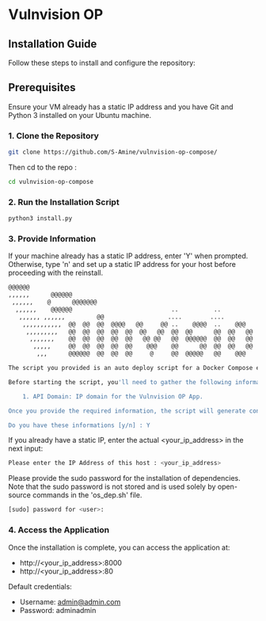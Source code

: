 # Vulnvision OP

## Installation Guide

Follow these steps to install and configure the repository:

## Prerequisites

Ensure your VM already has a static IP address and you have Git and Python 3 installed on your Ubuntu machine.

### 1. Clone the Repository

```bash
git clone https://github.com/S-Amine/vulnvision-op-compose/
```

Then cd to the repo :

```bash
cd vulnvision-op-compose
```
### 2. Run the Installation Script

```bash
python3 install.py
```

### 3. Provide Information

If your machine already has a static IP address, enter 'Y' when prompted. Otherwise, type 'n' and set up a static IP address for your host before proceeding with the reinstall.

```bash
@@@@@@
,,,,,,      @@@@@@
 ,,,,,,    @      @@@@@@@
  ,,,,,,    @@@@@@                            ..          ..
   ,,,,,, ,,,,,,         @@                  ....        ....
    ,,,,,,,,,,,  @@  @@  @@  @@@@   @@     @@ ..    @@@@  ..    @@@    @@@@
     ,,,,,,,,,   @@  @@  @@  @@  @@  @@   @@  @@  @@      @@  @@   @@  @@  @@
      ,,,,,,,    @@  @@  @@  @@  @@   @@ @@   @@  @@@@@@  @@  @@   @@  @@  @@
       ,,,,,     @@  @@  @@  @@  @@    @@@    @@      @@  @@  @@   @@  @@  @@
        ,,,      @@@@@@  @@  @@  @@     @     @@  @@@@@   @@    @@@    @@  @@

The script you provided is an auto deploy script for a Docker Compose environment. It sets up various microservices and generates configuration files based on user input.

Before starting the script, you'll need to gather the following information:

    1. API Domain: IP domain for the Vulnvision OP App.

Once you provide the required information, the script will generate configuration files, including nginx.conf for Nginx, environment files for each microservice, and RabbitMQ environment files. These files will be used to configure and deploy the Docker Compose environment.

Do you have these informations [y/n] : Y
```

If you already have a static IP, enter the actual <your_ip_address> in the next input:

```bash
Please enter the IP Address of this host : <your_ip_address>
```

Please provide the sudo password for the installation of dependencies. Note that the sudo password is not stored and is used solely by open-source commands in the 'os_dep.sh' file.

```bash
[sudo] password for <user>:
```

### 4. Access the Application

Once the installation is complete, you can access the application at:

- http://<your_ip_address>:8000
- http://<your_ip_address>:80

Default credentials:

- Username: admin@admin.com
- Password: adminadmin
